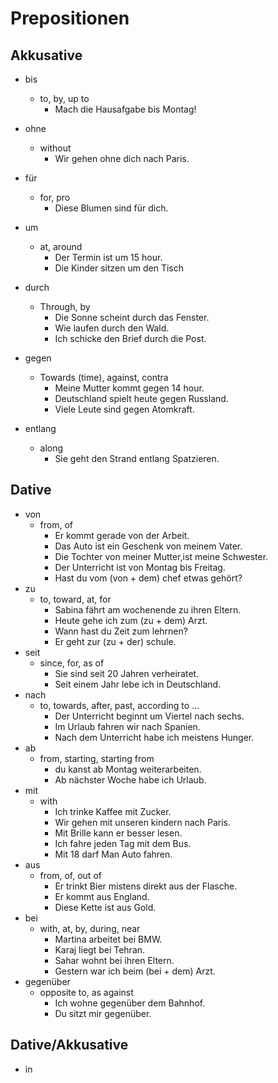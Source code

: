 # Prepositionen

## Akkusative

-   bis
    -   to, by, up to
        -   Mach die Hausafgabe bis Montag!
-   ohne
    -   without
        -   Wir gehen ohne dich nach Paris.
-   für
    -   for, pro
        -   Diese Blumen sind für dich.
-   um

    -   at, around
        -   Der Termin ist um 15 hour.
        -   Die Kinder sitzen um den Tisch

-   durch
    -   Through, by
        -   Die Sonne scheint durch das Fenster.
        -   Wie laufen durch den Wald.
        -   Ich schicke den Brief durch die Post.
-   gegen
    -   Towards (time), against, contra
        -   Meine Mutter kommt gegen 14 hour.
        -   Deutschland spielt heute gegen Russland.
        -   Viele Leute sind gegen Atomkraft.
-   entlang
    -   along
        -   Sie geht den Strand entlang Spatzieren.

## Dative

-   von
    -   from, of
        -   Er kommt gerade von der Arbeit.
        -   Das Auto ist ein Geschenk von meinem Vater.
        -   Die Tochter von meiner Mutter,ist meine Schwester.
        -   Der Unterricht ist von Montag bis Freitag.
        -   Hast du vom (von + dem) chef etwas gehört?
-   zu
    -   to, toward, at, for
        -   Sabina fährt am wochenende zu ihren Eltern.
        -   Heute gehe ich zum (zu + dem) Arzt.
        -   Wann hast du Zeit zum lehrnen?
        -   Er geht zur (zu + der) schule.
-   seit
    -   since, for, as of
        -   Sie sind seit 20 Jahren verheiratet.
        -   Seit einem Jahr lebe ich in Deutschland.
-   nach
    -   to, towards, after, past, according to ...
        -   Der Unterricht beginnt um Viertel nach sechs.
        -   Im Urlaub fahren wir nach Spanien.
        -   Nach dem Unterricht habe ich meistens Hunger.
-   ab
    -   from, starting, starting from
        -   du kanst ab Montag weiterarbeiten.
        -   Ab nächster Woche habe ich Urlaub.
-   mit
    -   with
        -   Ich trinke Kaffee mit Zucker.
        -   Wir gehen mit unseren kindern nach Paris.
        -   Mit Brille kann er besser lesen.
        -   Ich fahre jeden Tag mit dem Bus.
        -   Mit 18 darf Man Auto fahren.
-   aus
    -   from, of, out of
        -   Er trinkt Bier mistens direkt aus der Flasche.
        -   Er kommt aus England.
        -   Diese Kette ist aus Gold.
-   bei
    -   with, at, by, during, near
        -   Martina arbeitet bei BMW.
        -   Karaj liegt bei Tehran.
        -   Sahar wohnt bei ihren Eltern.
        -   Gestern war ich beim (bei + dem) Arzt.
-   gegenüber
    -   opposite to, as against
        -   Ich wohne gegenüber dem Bahnhof.
        -   Du sitzt mir gegenüber.

## Dative/Akkusative

-   in
